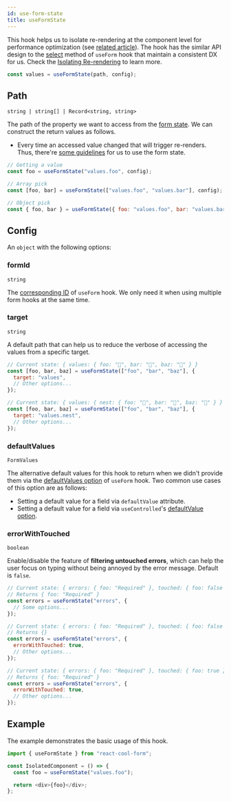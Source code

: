 ```yaml
---
id: use-form-state
title: useFormState
---
```


This hook helps us to isolate re-rendering at the component level for performance optimization (see [related article](https://overreacted.io/before-you-memo)). The hook has the similar API design to the [select](../api-reference/use-form#select) method of `useForm` hook that maintain a consistent DX for us. Check the [Isolating Re-rendering](../getting-started/form-state#isolating-re-rendering) to learn more.

```js
const values = useFormState(path, config);
```

## Path

`string | string[] | Record<string, string>`

The path of the property we want to access from the [form state](../getting-started/form-state#about-the-form-state). We can construct the return values as follows.

- Every time an accessed value changed that will trigger re-renders. Thus, there're [some guidelines](../getting-started/form-state#best-practices) for us to use the form state.

<!-- prettier-ignore-start -->
```js
// Getting a value
const foo = useFormState("values.foo", config);

// Array pick
const [foo, bar] = useFormState(["values.foo", "values.bar"], config);

// Object pick
const { foo, bar } = useFormState({ foo: "values.foo", bar: "values.bar" }, config);
```
<!-- prettier-ignore-end -->

## Config

An `object` with the following options:

### formId

`string`

The [corresponding ID](../api-reference/use-form#id) of `useForm` hook. We only need it when using multiple form hooks at the same time.

### target

`string`

A default path that can help us to reduce the verbose of accessing the values from a specific target.

```js
// Current state: { values: { foo: "🍎", bar: "🥝", baz: "🍋" } }
const [foo, bar, baz] = useFormState(["foo", "bar", "baz"], {
  target: "values",
  // Other options...
});

// Current state: { values: { nest: { foo: "🍎", bar: "🥝", baz: "🍋" } } }
const [foo, bar, baz] = useFormState(["foo", "bar", "baz"], {
  target: "values.nest",
  // Other options...
});
```

### defaultValues

`FormValues`

The alternative default values for this hook to return when we didn't provide them via the [defaultValues option](./use-form#defaultvalues) of `useForm` hook. Two common use cases of this option are as follows:

- Setting a default value for a field via `defaultValue` attribute.
- Setting a default value for a field via `useControlled`'s [defaultValue option](./use-controlled#defaultvalue).

### errorWithTouched

`boolean`

Enable/disable the feature of **filtering untouched errors**, which can help the user focus on typing without being annoyed by the error message. Default is `false`.

```js
// Current state: { errors: { foo: "Required" }, touched: { foo: false } }
// Returns { foo: "Required" }
const errors = useFormState("errors", {
  // Some options...
});

// Current state: { errors: { foo: "Required" }, touched: { foo: false } }
// Returns {}
const errors = useFormState("errors", {
  errorWithTouched: true,
  // Other options...
});

// Current state: { errors: { foo: "Required" }, touched: { foo: true } }
// Returns { foo: "Required" }
const errors = useFormState("errors", {
  errorWithTouched: true,
  // Other options...
});
```

## Example

The example demonstrates the basic usage of this hook.

```js
import { useFormState } from "react-cool-form";

const IsolatedComponent = () => {
  const foo = useFormState("values.foo");

  return <div>{foo}</div>;
};
```
